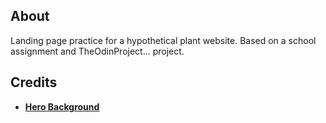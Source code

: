 ## About

<p>Landing page practice for a hypothetical plant website. Based on a school assignment and TheOdinProject... project.</p>

## Credits
<ul>
    <li><a href="https://pixabay.com/photos/flowers-bunch-blossom-1841063/"><strong>Hero Background</strong></a></li>
</ul>
